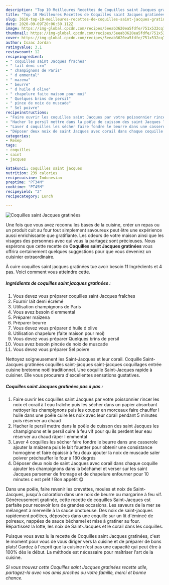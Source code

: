 ```yaml
---
description: "Top 10 Meilleures Recettes de Coquilles saint Jacques gratinées"
title: "Top 10 Meilleures Recettes de Coquilles saint Jacques gratinées"
slug: 3610-top-10-meilleures-recettes-de-coquilles-saint-jacques-gratinees
date: 2020-09-09T20:06:50.112Z
image: https://img-global.cpcdn.com/recipes/5eeab3620ea5fdfe/751x532cq70/coquilles-saint-jacques-gratinees-photo-principale-de-la-recette.jpg
thumbnail: https://img-global.cpcdn.com/recipes/5eeab3620ea5fdfe/751x532cq70/coquilles-saint-jacques-gratinees-photo-principale-de-la-recette.jpg
cover: https://img-global.cpcdn.com/recipes/5eeab3620ea5fdfe/751x532cq70/coquilles-saint-jacques-gratinees-photo-principale-de-la-recette.jpg
author: Isaac Jordan
ratingvalue: 3.1
reviewcount: 12
recipeingredient:
- " coquilles saint Jacques fraches"
- " lait demi crm"
- " champignons de Paris"
- " d emmental"
- " mazena"
- " beurre"
- " d huile d olive"
- " chapelure faite maison pour moi"
- " Quelques brins de persil"
- " pince de noix de muscade"
- " Sel poivre"
recipeinstructions:
- "Faire ouvrir les coquilles saint Jacques par votre poissonnier rincer les noix et corail à l eau fraîche puis les sécher dans un papier absorbant nettoyer les champignons puis les couper en morceaux faire chauffer l huile dans une poêle cuire les noix avec leur corail pendant 5 minutes puis réserver au chaud"
- "Hacher le persil mettre dans la poêle de cuisson des saint Jacques les champignons et le persil cuire à feu vif pour qu ils perdent leur eau réserver au chaud râper l emmental"
- "Laver 4 coquilles les sécher faire fondre le beurre dans une casserole ajouter la maïzena puis le lait fouetter pour obtenir une consistance homogène et faire épaissir à feu doux ajouter la noix de muscade saler poivrer préchauffer le four à 180 degrés"
- "Déposer deux noix de saint Jacques avec corail dans chaque coquille ajouter les champignons dans la béchamel et verser sur les saint Jacques parsemer de fromage et de chapelure enfourner pour 10 minutes c est prêt ! Bon appétit 😋"
categories:
- Resep
tags:
- coquilles
- saint
- jacques

katakunci: coquilles saint jacques 
nutrition: 239 calories
recipecuisine: Indonesian
preptime: "PT34M"
cooktime: "PT45M"
recipeyield: "2"
recipecategory: Lunch

---
```



![Coquilles saint Jacques gratinées](https://img-global.cpcdn.com/recipes/5eeab3620ea5fdfe/751x532cq70/coquilles-saint-jacques-gratinees-photo-principale-de-la-recette.jpg)

Une fois que vous avez reconnu les bases de la cuisine, créer un repas ou un produit cuit au four tout simplement savoureux peut être une expérience aussi enrichissante que gratifiante. Les odeurs de votre maison ainsi que les visages des personnes avec qui vous la partagez sont précieuses. Nous espérons que cette recette de <strong> Coquilles saint Jacques gratinées </strong> vous offrira certainement quelques suggestions pour que vous deveniez un cuisinier extraordinaire.

<!--inarticleads1-->

À cuire coquilles saint jacques gratinées tue avoir besoin 11 Ingrédients et 4 pas. Voici comment vous atteindre cette.

##### Ingrédients de coquilles saint jacques gratinées :

1. Vous devez vous préparer  coquilles saint Jacques fraîches
1. Fournir  lait demi écrémé
1. Utilisation  champignons de Paris
1. Vous avez besoin  d emmental
1. Préparer  maïzena
1. Préparer  beurre
1. Vous devez vous préparer  d huile d olive
1. Utilisation  chapelure (faite maison pour moi)
1. Vous devez vous préparer  Quelques brins de persil
1. Vous avez besoin  pincée de noix de muscade
1. Vous devez vous préparer  Sel poivre


Nettoyez soigneusement les Saint-Jacques et leur corail. Coquille Saint-Jacques gratinées coquilles saint-jacques saint-jacques coquillages entrée cuisine bretonne noël traditionnel. Une coquille Saint-Jacques rapide à cuisiner. Elle vous procurera d&#39;excellentes sensations gustatives. 

<!--inarticleads2-->

##### Coquilles saint Jacques gratinées pas à pas :

1. Faire ouvrir les coquilles saint Jacques par votre poissonnier rincer les noix et corail à l eau fraîche puis les sécher dans un papier absorbant nettoyer les champignons puis les couper en morceaux faire chauffer l huile dans une poêle cuire les noix avec leur corail pendant 5 minutes puis réserver au chaud
1. Hacher le persil mettre dans la poêle de cuisson des saint Jacques les champignons et le persil cuire à feu vif pour qu ils perdent leur eau réserver au chaud râper l emmental
1. Laver 4 coquilles les sécher faire fondre le beurre dans une casserole ajouter la maïzena puis le lait fouetter pour obtenir une consistance homogène et faire épaissir à feu doux ajouter la noix de muscade saler poivrer préchauffer le four à 180 degrés
1. Déposer deux noix de saint Jacques avec corail dans chaque coquille ajouter les champignons dans la béchamel et verser sur les saint Jacques parsemer de fromage et de chapelure enfourner pour 10 minutes c est prêt ! Bon appétit 😋


Dans une poêle, faire revenir les crevettes, moules et noix de Saint-Jacques, jusqu&#39;à coloration dans une noix de beurre ou margarine à feu vif. Généreusement gratinée, cette recette de coquilles Saint-Jacques est parfaite pour recevoir lors de grandes occasions. Les saveurs de la mer se mélangent à merveille à la sauce onctueuse. Des noix de saint-jacques rapidement poêlées, déposées dans une coquille sur un lit d&#39;émincé de poireaux, nappées de sauce béchamel et mise à gratiner au four. Répartissez la lotte, les noix de Saint-Jacques et le corail dans les coquilles. 

<!--inarticleads1-->

<p>
Puisque vous avez lu la recette de Coquilles saint Jacques gratinées, c'est le moment pour vous de vous diriger vers la cuisine et de préparer de bons plats! Gardez à l'esprit que la cuisine n'est pas une capacité qui peut être à 100% dès le début. La méthode est nécessaire pour maîtriser l'art de la cuisine.
</p>

<p>
<i>Si vous trouvez cette Coquilles saint Jacques gratinées recette utile, partagez-la avec vos amis proches ou votre famille, merci et bonne chance.</i>
</p>
